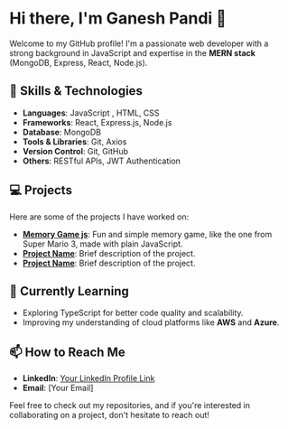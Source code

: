 # Hi there, I'm Ganesh Pandi 👋

Welcome to my GitHub profile! I'm a passionate web developer with a strong background in JavaScript and expertise in the **MERN stack** (MongoDB, Express, React, Node.js).

## 🚀 Skills & Technologies

- **Languages**: JavaScript , HTML, CSS
- **Frameworks**: React, Express.js, Node.js
- **Database**: MongoDB
- **Tools & Libraries**: Git, Axios
- **Version Control**: Git, GitHub
- **Others**: RESTful APIs, JWT Authentication

## 💻 Projects

Here are some of the projects I have worked on:

- **[Memory Game js](https://ganeshpandip.github.io/Memory-Game-in-java-scirpt/)**: Fun and simple memory game, like the one from Super Mario 3, made with plain JavaScript.
- **[Project Name](link-to-your-project)**: Brief description of the project.
- **[Project Name](link-to-your-project)**: Brief description of the project.

## 🌱 Currently Learning

- Exploring TypeScript for better code quality and scalability.
- Improving my understanding of cloud platforms like **AWS** and **Azure**.

## 📫 How to Reach Me

- **LinkedIn**: [Your LinkedIn Profile Link](https://www.linkedin.com/)
- **Email**: [Your Email]

Feel free to check out my repositories, and if you're interested in collaborating on a project, don't hesitate to reach out!
